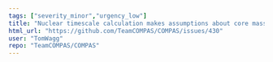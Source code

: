```yaml
---
tags: ["severity_minor","urgency_low"]
title: "Nuclear timescale calculation makes assumptions about core mass"
html_url: "https://github.com/TeamCOMPAS/COMPAS/issues/430"
user: "TomWagg"
repo: "TeamCOMPAS/COMPAS"
---
```


